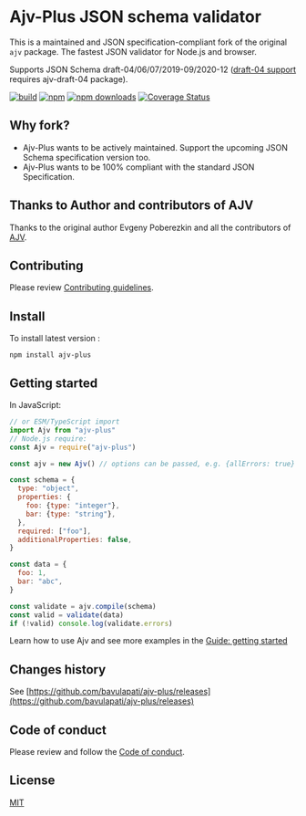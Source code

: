 # Ajv-Plus JSON schema validator

This is a maintained and JSON specification-compliant fork of the original `ajv` package.
The fastest JSON validator for Node.js and browser.

Supports JSON Schema draft-04/06/07/2019-09/2020-12 ([draft-04 support](https://ajv.js.org/json-schema.html#draft-04) requires ajv-draft-04 package).

[![build](https://github.com/bavulapati/ajv-plus/actions/workflows/build.yml/badge.svg)](https://github.com/bavulapati/ajv-plus/actions?query=workflow%3Abuild)
[![npm](https://img.shields.io/npm/v/ajv-plus.svg)](https://www.npmjs.com/package/ajv-plus)
[![npm downloads](https://img.shields.io/npm/dm/ajv-plus.svg)](https://www.npmjs.com/package/ajv-plus)
[![Coverage Status](https://coveralls.io/repos/github/bavulapati/ajv-plus/badge.svg?branch=main)](https://coveralls.io/github/bavulapati/ajv-plus?branch=main)

## Why fork?

- Ajv-Plus wants to be actively maintained. Support the upcoming JSON Schema specification version too.
- Ajv-Plus wants to be 100% compliant with the standard JSON Specification.

## Thanks to Author and contributors of AJV

Thanks to the original author Evgeny Poberezkin and all the contributors of [AJV](https://github.com/ajv-validator/ajv).

## Contributing

Please review [Contributing guidelines](./CONTRIBUTING.md).

## Install

To install latest version :

```
npm install ajv-plus
```

## <a name="usage"></a>Getting started

In JavaScript:

```javascript
// or ESM/TypeScript import
import Ajv from "ajv-plus"
// Node.js require:
const Ajv = require("ajv-plus")

const ajv = new Ajv() // options can be passed, e.g. {allErrors: true}

const schema = {
  type: "object",
  properties: {
    foo: {type: "integer"},
    bar: {type: "string"},
  },
  required: ["foo"],
  additionalProperties: false,
}

const data = {
  foo: 1,
  bar: "abc",
}

const validate = ajv.compile(schema)
const valid = validate(data)
if (!valid) console.log(validate.errors)
```

Learn how to use Ajv and see more examples in the [Guide: getting started](https://ajv.js.org/guide/getting-started.html)

## Changes history

See [https://github.com/bavulapati/ajv-plus/releases](https://github.com/bavulapati/ajv-plus/releases)

## Code of conduct

Please review and follow the [Code of conduct](./CODE_OF_CONDUCT.md).

## License

[MIT](./LICENSE)

